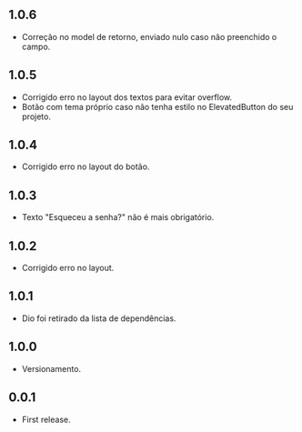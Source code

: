 ## 1.0.6

* Correção no model de retorno, enviado nulo caso não preenchido o campo.

## 1.0.5

* Corrigido erro no layout dos textos para evitar overflow.
* Botão com tema próprio caso não tenha estilo no ElevatedButton do seu projeto.

## 1.0.4

* Corrigido erro no layout do botão.

## 1.0.3

* Texto "Esqueceu a senha?" não é mais obrigatório.

## 1.0.2

* Corrigido erro no layout.

## 1.0.1

* Dio foi retirado da lista de dependências.

## 1.0.0

* Versionamento.

## 0.0.1

* First release.

